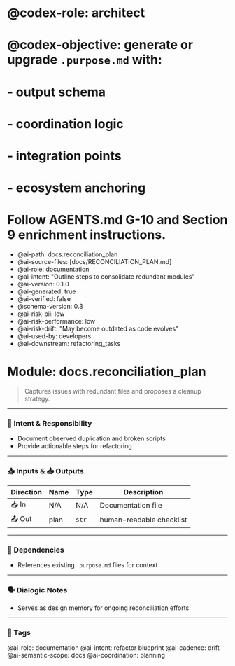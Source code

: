 # @codex-role: architect
# @codex-objective: generate or upgrade `.purpose.md` with:
# - output schema
# - coordination logic
# - integration points
# - ecosystem anchoring
# Follow AGENTS.md G-10 and Section 9 enrichment instructions.
- @ai-path: docs.reconciliation_plan
- @ai-source-files: [docs/RECONCILIATION_PLAN.md]
- @ai-role: documentation
- @ai-intent: "Outline steps to consolidate redundant modules"
- @ai-version: 0.1.0
- @ai-generated: true
- @ai-verified: false
- @schema-version: 0.3
- @ai-risk-pii: low
- @ai-risk-performance: low
- @ai-risk-drift: "May become outdated as code evolves"
- @ai-used-by: developers
- @ai-downstream: refactoring_tasks

# Module: docs.reconciliation_plan
> Captures issues with redundant files and proposes a cleanup strategy.

---

### 🎯 Intent & Responsibility
- Document observed duplication and broken scripts
- Provide actionable steps for refactoring

---

### 📥 Inputs & 📤 Outputs
| Direction | Name | Type | Description |
|-----------|------|------|-------------|
| 📥 In | N/A | N/A | Documentation file |
| 📤 Out | plan | `str` | human-readable checklist |

---

### 🔗 Dependencies
- References existing `.purpose.md` files for context

---

### 🗣 Dialogic Notes
- Serves as design memory for ongoing reconciliation efforts

---

### 🧠 Tags
@ai-role: documentation
@ai-intent: refactor blueprint
@ai-cadence: drift
@ai-semantic-scope: docs
@ai-coordination: planning
